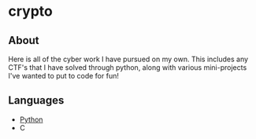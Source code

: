 # crypto
## About
Here is all of the cyber work I have pursued on my own. This includes any CTF's that I have solved through python, along with various mini-projects I've wanted to put to code for fun!
## Languages
- [Python](https://www.python.org/)
- C

